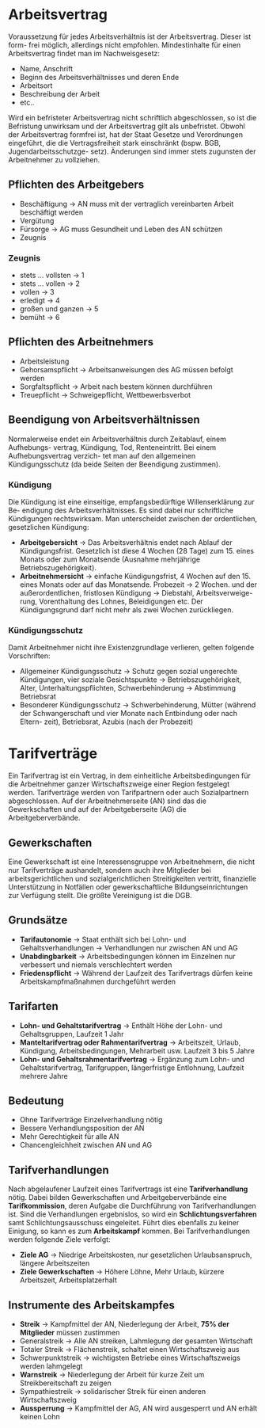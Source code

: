 # Arbeitsvertrag
Voraussetzung für jedes Arbeitsverhältnis ist der Arbeitsvertrag. Dieser ist form-
frei möglich, allerdings nicht empfohlen. Mindestinhalte für einen Arbeitsvertrag
findet man im Nachweisgesetz:
- Name, Anschrift
- Beginn des Arbeitsverhältnisses und deren Ende
- Arbeitsort
- Beschreibung der Arbeit
- etc..

Wird ein befristeter Arbeitsvertrag nicht schriftlich abgeschlossen, so ist die
Befristung unwirksam und der Arbeitsvertrag gilt als unbefristet. Obwohl der
Arbeitsvertrag formfrei ist, hat der Staat Gesetze und Verordnungen eingeführt,
die die Vertragsfreiheit stark einschränkt (bspw. BGB, Jugendarbeitsschutzge-
setz). Änderungen sind immer stets zugunsten der Arbeitnehmer zu vollziehen.
## Pflichten des Arbeitgebers
- Beschäftigung → AN muss mit der vertraglich vereinbarten Arbeit beschäftigt werden
- Vergütung
- Fürsorge → AG muss Gesundheit und Leben des AN schützen
- Zeugnis 
### Zeugnis
- stets ... vollsten → 1
- stets ... vollen → 2
- vollen → 3
- erledigt → 4
- großen und ganzen → 5
- bemüht → 6
## Pflichten des Arbeitnehmers
- Arbeitsleistung
- Gehorsamspflicht → Arbeitsanweisungen des AG müssen befolgt werden
- Sorgfaltspflicht → Arbeit nach bestem können durchführen
- Treuepflicht → Schweigepflicht, Wettbewerbsverbot
## Beendigung von Arbeitsverhältnissen
Normalerweise endet ein Arbeitsverhältnis durch Zeitablauf, einem Aufhebungs-
vertrag, Kündigung, Tod, Renteneintritt. Bei einem Aufhebungsvertrag verzich-
tet man auf den allgemeinen Kündigungsschutz (da beide Seiten der Beendigung
zustimmen).
### Kündigung
Die Kündigung ist eine einseitige, empfangsbedürftige Willenserklärung zur Be-
endigung des Arbeitsverhältnisses. Es sind dabei nur schriftliche Kündigungen
rechtswirksam.
Man unterscheidet zwischen der ordentlichen, gesetzlichen Kündigung:
- **Arbeitgebersicht** → Das Arbeitsverhältnis endet nach Ablauf der
Kündigungsfrist. Gesetzlich ist diese 4 Wochen (28 Tage) zum 15. eines Monats oder
zum Monatsende (Ausnahme mehrjährige Betriebszugehörigkeit).
- **Arbeitnehmersicht** → einfache Kündigungsfrist, 4 Wochen auf den 15.
eines Monats oder auf das Monatsende. Probezeit → 2 Wochen.
und der außerordentlichen, fristlosen Kündigung → Diebstahl, Arbeitsverweige-
rung, Vorenthaltung des Lohnes, Beleidigungen etc. Der Kündigungsgrund darf
nicht mehr als zwei Wochen zurückliegen.
### Kündigungsschutz
Damit Arbeitnehmer nicht ihre Existenzgrundlage verlieren, gelten folgende
Vorschriften:
- Allgemeiner Kündigungsschutz → Schutz gegen sozial ungerechte
Kündigungen, vier soziale Gesichtspunkte → Betriebszugehörigkeit, Alter,
Unterhaltungspflichten, Schwerbehinderung → Abstimmung Betriebsrat
- Besonderer Kündigungsschutz → Schwerbehinderung, Mütter (während
der Schwangerschaft und vier Monate nach Entbindung oder nach Eltern-
zeit), Betriebsrat, Azubis (nach der Probezeit)
# Tarifverträge
Ein Tarifvertrag ist ein Vertrag, in dem einheitliche Arbeitsbedingungen für die
Arbeitnehmer ganzer Wirtschaftszweige einer Region festgelegt werden. Tarifverträge werden von Tarifpartnern oder auch Sozialpartnern abgeschlossen. Auf
der Arbeitnehmerseite (AN) sind das die Gewerkschaften und auf der Arbeitgeberseite (AG) die Arbeitgeberverbände.
## Gewerkschaften
Eine Gewerkschaft ist eine Interessensgruppe von Arbeitnehmern, die nicht
nur Tarifverträge aushandelt, sondern auch ihre Mitglieder bei arbeitsgerichtlichen und sozialgerichtlichen Streitigkeiten vertritt, finanzielle Unterstützung in Notfällen oder gewerkschaftliche Bildungseinrichtungen zur Verfügung stellt.
Die größte Vereinigung ist die DGB.
## Grundsätze
- **Tarifautonomie** → Staat enthält sich bei Lohn- und Gehaltsverhandlungen → Verhandlungen nur zwischen AN und AG
- **Unabdingbarkeit** → Arbeitsbedingungen können im Einzelnen nur verbessert und niemals verschlechtert werden
- **Friedenspflicht** → Während der Laufzeit des Tarifvertrags dürfen keine Arbeitskampfmaßnahmen durchgeführt werden
## Tarifarten
- **Lohn- und Gehaltstarifvertrag** → Enthält Höhe der Lohn- und Gehaltsgruppen, Laufzeit 1 Jahr
- **Manteltarifvertrag oder Rahmentarifvertrag** → Arbeitszeit, Urlaub, Kündigung, Arbeitsbedingungen, Mehrarbeit usw. Laufzeit 3 bis 5 Jahre
- **Lohn- und Gehaltsrahmentarifvertrag** → Ergänzung zum Lohn- und Gehaltstarifvertrag, Tarifgruppen, längerfristige Entlohnung, Laufzeit mehrere Jahre
## Bedeutung
- Ohne Tarifverträge Einzelverhandlung nötig
- Bessere Verhandlungsposition der AN
- Mehr Gerechtigkeit für alle AN
- Chancengleichheit zwischen AN und AG
## Tarifverhandlungen
Nach abgelaufener Laufzeit eines Tarifvertrags ist eine **Tarifverhandlung** nötig.
Dabei bilden Gewerkschaften und Arbeitgeberverbände eine **Tarifkommission**,
deren Aufgabe die Durchführung von Tarifverhandlungen ist. Sind die Verhandlungen ergebnislos, so wird ein **Schlichtungsverfahren** samt Schlichtungsausschuss eingeleitet. Führt dies ebenfalls zu keiner Einigung, so kann es zum **Arbeitskampf** kommen. 
Bei Tarifverhandlungen werden folgende Ziele verfolgt:
- **Ziele AG** → Niedrige Arbeitskosten, nur gesetzlichen Urlaubsanspruch,
längere Arbeitszeiten
- **Ziele Gewerkschaften** → Höhere Löhne, Mehr Urlaub, kürzere Arbeitszeit,
Arbeitsplatzerhalt
## Instrumente des Arbeitskampfes
- **Streik** → Kampfmittel der AN, Niederlegung der Arbeit, **75% der Mitglieder** müssen zustimmen
- Generalstreik → Alle AN streiken, Lahmlegung der gesamten Wirtschaft
- Totaler Streik → Flächenstreik, schaltet einen Wirtschaftszweig aus
- Schwerpunktstreik → wichtigsten Betriebe eines Wirtschaftszweigs werden
lahmgelegt
- **Warnstreik** → Niederlegung der Arbeit für kurze Zeit um Streikbereitschaft zu zeigen
- Sympathiestreik → solidarischer Streik für einen anderen Wirtschaftszweig
- **Aussperrung** → Kampfmittel der AG, AN wird ausgesperrt und AN erhält
keinen Lohn

